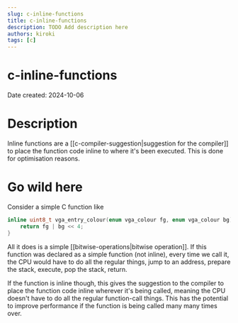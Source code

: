 ```yaml
---
slug: c-inline-functions
title: c-inline-functions
description: TODO Add description here
authors: kiroki
tags: [c]
---
```


# c-inline-functions

Date created: 2024-10-06

# Description

Inline functions are a [[c-compiler-suggestion|suggestion for the compiler]] to place the function code
inline to where it's been executed. This is done for optimisation reasons.

# Go wild here

Consider a simple C function like

```c
inline uint8_t vga_entry_colour(enum vga_colour fg, enum vga_colour bg) {
	return fg | bg << 4;
}
```

All it does is a simple [[bitwise-operations|bitwise operation]]. If this function was declared as a
simple function (not inline), every time we call it, the CPU would have to do
all the regular things, jump to an address, prepare the stack, execute, pop the
stack, return.

If the function is inline though, this gives the suggestion to the compiler to
place the function code inline wherever it's being called, meaning the CPU
doesn't have to do all the regular function-call things. This has the
potential to improve performance if the function is being called many many times
over.
